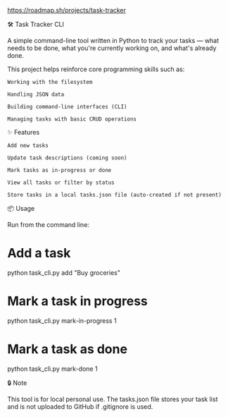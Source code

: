 https://roadmap.sh/projects/task-tracker

🛠 Task Tracker CLI

A simple command-line tool written in Python to track your tasks — what needs to be done, what you're currently working on, and what's already done.

This project helps reinforce core programming skills such as:

    Working with the filesystem

    Handling JSON data

    Building command-line interfaces (CLI)

    Managing tasks with basic CRUD operations

✨ Features

    Add new tasks

    Update task descriptions (coming soon)

    Mark tasks as in-progress or done

    View all tasks or filter by status

    Store tasks in a local tasks.json file (auto-created if not present)

📦 Usage

Run from the command line:

# Add a task
python task_cli.py add "Buy groceries"

# Mark a task in progress
python task_cli.py mark-in-progress 1

# Mark a task as done
python task_cli.py mark-done 1

🔒 Note

This tool is for local personal use. The tasks.json file stores your task list and is not uploaded to GitHub if .gitignore is used.


